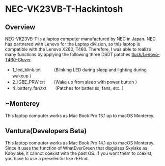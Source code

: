# NEC-VK23VB-T-Hackintosh
## Overview
NEC-VK23VB-T is a laptop computer manufactured by NEC in Japan.
NEC has partnered with Lenovo for the Laptop division, so this laptop is compatible with the Lenovo X260, T460.
Therefore, I was able to realize many functions by applying the following three DSDT patches [tluck/Lenovo-T460-Clover](https://github.com/tluck/Lenovo-T460-Clover).

- 1_led_blink.txt　　　（Blinking LED during sleep and lighting during wakeup ）
- 2_IGBE_PRW.txt　　（Wake up from sleep with power button ）
- 4_battery_fan.txt　　（Patches for batteries, fans, etc. ）

## ~Monterey
This laptop computer works as Mac Book Pro 13.1 up to macOS Monterey.

## Ventura(Developers Beta)
This laptop computer works as Mac Book Pro 14.1 up to macOS Monterey.
Since it uses the function of WhatEverGreen that disguises Skylake as Kabylake, it cannot coexist with the past OS.
If you want them to coexist, you have to use a preselector like rEFInd.